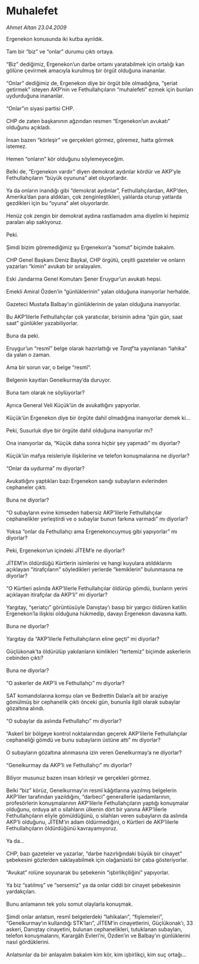 # Muhalefet

*Ahmet Altan 23.04.2009*

<div class="taraf_structure_2col_1zq">
<div class="margen_n">



 <p>Ergenekon konusunda iki kutba ayrıldık. <br/><br/>Tam bir “biz” ve “onlar” durumu çıktı ortaya. <br/><br/>“Biz” dediğimiz, Ergenekon’un darbe ortamı yaratabilmek için ortalığı kan gölüne çevirmek amacıyla kurulmuş bir örgüt olduğuna inananlar. <br/><br/>“Onlar” dediğimiz de, Ergenekon diye bir örgüt bile olmadığına, “şeriat getirmek” isteyen AKP’nin ve Fethullahçıların “muhalefeti” ezmek için bunları uydurduğuna inananlar. <br/><br/>“Onlar”ın siyasi partisi CHP. <br/><br/>CHP de zaten başkanının ağzından resmen “Ergenekon’un avukatı” olduğunu açıkladı. <br/><br/>İnsan bazen “körleşir” ve gerçekleri görmez, göremez, hatta görmek istemez. <br/><br/>Hemen “onların” kör olduğunu söylemeyeceğim. <br/><br/>Belki de, “Ergenekon vardır” diyen demokrat aydınlar kördür ve AKP’yle Fethullahçıların “büyük oyununa” alet oluyorlardır. <br/><br/>Ya da onların inandığı gibi “demokrat aydınlar”, Fethullahçılardan, AKP’den, Amerika’dan para aldıkları, çok zenginleştikleri, yalılarda oturup yatlarda gezdikleri için bu “oyuna” alet oluyorlardır. <br/><br/>Henüz çok zengin bir demokrat aydına rastlamadım ama diyelim ki hepimiz paraları alıp saklıyoruz. <br/><br/>Peki. <br/><br/>Şimdi bizim göremediğimiz şu Ergenekon’a “somut” biçimde bakalım. <br/><br/>CHP Genel Başkanı Deniz Baykal, CHP örgütü, çeşitli gazeteler ve onların yazarları “kimin” avukatı bir sıralayalım. <br/><br/>Eski Jandarma Genel Komutanı Şener Eruygur’un avukatı hepsi. <br/><br/>Emekli Amiral Özden’in “günlüklerinin” yalan olduğuna inanıyorlar herhalde. <br/><br/>Gazeteci Mustafa Balbay’ın günlüklerinin de yalan olduğuna inanıyorlar. <br/><br/>Bu AKP’lilerle Fethullahçılar çok yaratıcılar, birisinin adına “gün gün, saat saat” günlükler yazabiliyorlar. <br/><br/>Buna da peki. <br/><br/>Eruygur’un “resmî” belge olarak hazırlattığı ve <i>Taraf</i>’ta yayınlanan “lahika” da yalan o zaman. <br/><br/>Ama bir sorun var, o belge “resmî”. <br/><br/>Belgenin kayıtları Genelkurmay’da duruyor. <br/><br/>Buna tam olarak ne söylüyorlar? <br/><br/>Ayrıca General Veli Küçük’ün de avukatlığını yapıyorlar. <br/><br/>Küçük’ün Ergenekon diye bir örgüte dahil olmadığına inanıyorlar demek ki... <br/><br/>Peki, Susurluk diye bir örgüte dahil olduğuna inanıyorlar mı? <br/><br/>Ona inanıyorlar da, “Küçük daha sonra hiçbir şey yapmadı” mı diyorlar? <br/><br/>Küçük’ün mafya reisleriyle ilişkilerine ve telefon konuşmalarına ne diyorlar? <br/><br/>“Onlar da uydurma” mı diyorlar? <br/><br/>Avukatlığını yaptıkları bazı Ergenekon sanığı subayların evlerinden cephaneler çıktı. <br/><br/>Buna ne diyorlar? <br/><br/>“O subayların evine kimseden habersiz AKP’lilerle Fethullahçılar cephanelikler yerleştirdi ve o subaylar bunun farkına varmadı” mı diyorlar? <br/><br/>Yoksa “onlar da Fethullahçı ama Ergenekoncuymuş gibi yapıyorlar” mı diyorlar? <br/><br/>Peki, Ergenekon’un içindeki JİTEM’e ne diyorlar? <br/><br/>JİTEM’in öldürdüğü Kürtlerin isimlerini ve hangi kuyulara atıldıklarını açıklayan “itirafçıların” söyledikleri yerlerde “kemiklerin” bulunmasına ne diyorlar? <br/><br/>“O Kürtleri aslında AKP’lilerle Fethullahçılar öldürüp gömdü, bunların yerini açıklayan itirafçılar da AKP’li” mi diyorlar? <br/><br/>Yargıtay, “şeriatçı” görüntüsüyle Danıştay’ı basıp bir yargıcı öldüren katilin Ergenekon’la ilişkisi olduğuna hükmedip, davayı Ergenekon davasına kattı. <br/><br/>Buna ne diyorlar? <br/><br/>Yargıtay da “AKP’lilerle Fethullahçıların eline geçti” mi diyorlar? <br/><br/>Güçlükonak’ta öldürülüp yakılanların kimlikleri “tertemiz” biçimde askerlerin cebinden çıktı? <br/><br/>Buna ne diyorlar? <br/><br/>“O askerler de AKP’li ve Fethullahçı” mı diyorlar? <br/><br/>SAT komandolarına komşu olan ve Bedrettin Dalan’a ait bir araziye gömülmüş bir cephanelik çıktı önceki gün, bununla ilgili olarak subaylar gözaltına alındı. <br/><br/>“O subaylar da aslında Fethullahçı” mı diyorlar? <br/><br/>“Askerî bir bölgeye kontrol noktalarından geçerek AKP’lilerle Fethullahçılar cephaneliği gömdü ve bunu subayların üstüne attı” mı diyorlar? <br/><br/>O subayların gözaltına alınmasına izin veren Genelkurmay’a ne diyorlar? <br/><br/>“Genelkurmay da AKP’li ve Fethullahçı” mı diyorlar? <br/><br/>Biliyor musunuz bazen insan körleşir ve gerçekleri görmez. <br/><br/>Belki “biz” körüz, Genelkurmay’ın resmî kâğıtlarına yazılmış belgelerin AKP’liler tarafından yazıldığını, “darbeci” generallerle işadamlarının, profesörlerin konuşmalarının AKP’lilerle Fethullahçıların yaptığı konuşmalar olduğunu, orduya ait o silahların ülkenin dört bir yanına AKP’lilerle Fethullahçıların eliyle gömüldüğünü, o silahları veren subayların da aslında AKP’li olduğunu, JİTEM’in adam öldürmediğini, o Kürtleri de AKP’lilerle Fethullahçıların öldürdüğünü kavrayamıyoruz. <br/><br/>Ya da... <br/><br/>CHP, bazı gazeteler ve yazarlar, “darbe hazırlığındaki büyük bir cinayet” şebekesini gözlerden saklayabilmek için olağanüstü bir çaba gösteriyorlar. <br/><br/>“Avukat” rolüne soyunarak bu şebekenin “işbirlikçiliğini” yapıyorlar. <br/><br/>Ya biz “satılmış” ve “sersemiz” ya da onlar ciddi bir cinayet şebekesinin yardakçıları. <br/><br/>Bunu anlamanın tek yolu somut olaylarla konuşmak. <br/><br/>Şimdi onlar anlatsın, resmî belgelerdeki “lahikaları”, “fişlemeleri”, “Genelkurmay’ın kullandığı STK’ları”, JİTEM’in cinayetlerini, Güçlükonak’ı, 33 askeri, Danıştay cinayetini, bulunan cephanelikleri, tutuklanan subayları, telefon konuşmalarını, Karargâh Evleri’ni, Özden’in ve Balbay’ın günlüklerini nasıl gördüklerini. <br/><br/>Anlatsınlar da bir anlayalım bakalım kim kör, kim işbirlikçi, kim suç ortağı...</p>
<br/>
<br/>
<br/>



<br/>


<div id="taraf_not">
</div>

</div>


</div>
